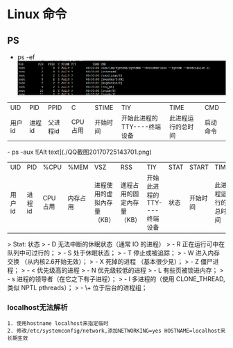 # Linux 命令
## PS

- ps -ef<br/>
![Alt text](./QQ截图20170725142216.png)
<table>
	<tr>
	     <td>UID</td>
	     <td>PID</td>
	     <td>PPID</td>
	     <td>C</td>
	     <td>STIME</td>
	     <td>TIY</td>
	     <td>TIME</td>
	     <td>CMD</td>
  </tr>
  <tr>
	  <td>用户id</td>
	  <td>进程id</td>
	  <td>父进程id</td>
	  <td>CPU占用</td>
	  <td>开始时间</td>
	  <td>开始此进程的TTY----终端设备</td>
	  <td> 此进程运行的总时间</td>
	  <td>启动命令</td>	  
  </tr>
</table>
- ps -aux
![Alt text](./QQ截图20170725143701.png)
<table>
	<tr>
	     <td>UID</td>
	     <td>PID</td>
	     <td>%CPU</td>
	     <td>%MEM</td>
	     <td>VSZ</td>
	     <td>RSS</td>
	     <td>TIY</td>
	     <td>STAT</td>
	     <td>START</td>
	     <td>TIME</td>
	     <td>CMD</td>
  </tr>
  <tr>
	  <td>用户id</td>
	  <td>进程id</td>
	  <td>CPU占用</td>
	  <td>内存占用</td>
	  <td>进程使用的虚拟內存量（KB）</td>
	  <td>進程占用的固定內存量（KB）</td>
	 <td>开始此进程的TTY----终端设备</td>
	  <td>状态</td>
	  <td>开始时间</td>
	  <td> 此进程运行的总时间</td>
	  <td>启动命令</td>	  
  </tr>
</table>
> Stat: 状态
> - D 无法中断的休眠状态（通常 IO 的进程）
> - R 正在运行可中在队列中可过行的；
> - S 处于休眠状态；
> - T 停止或被追踪；
> - W 进入内存交换  （从内核2.6开始无效）；
> - X 死掉的进程   （基本很少見）；
> - Z 僵尸进程；
> - < 优先级高的进程
> - N 优先级较低的进程
> - L 有些页被锁进内存；
> - s 进程的领导者（在它之下有子进程）；
> - l 多进程的（使用 CLONE_THREAD, 类似 NPTL pthreads）；
> - \+ 位于后台的进程组；

### localhost无法解析
    1. 使用hostname localhost来指定临时
    2. 修改/etc/systemconfig/network,添加NETWORKING=yes HOSTNAME=localhost来长期生效